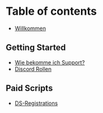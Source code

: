 # Table of contents

* [Willkommen](README.md)

## Getting Started

* [Wie bekomme ich Support?](getting-started/quickstart.md)
* [Discord Rollen](getting-started/publish-your-docs.md)

## Paid Scripts

* [DS-Registrations](basics/integrations.md)
